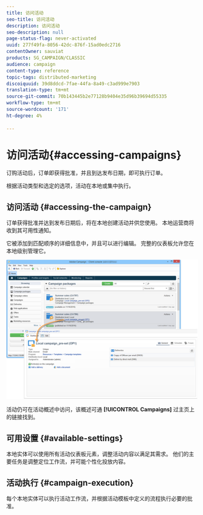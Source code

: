 ```yaml
---
title: 访问活动
seo-title: 访问活动
description: 访问活动
seo-description: null
page-status-flag: never-activated
uuid: 277f49fa-8056-42dc-876f-15ad0edc2716
contentOwner: sauviat
products: SG_CAMPAIGN/CLASSIC
audience: campaign
content-type: reference
topic-tags: distributed-marketing
discoiquuid: 39d8ddcd-7fae-44fa-8a49-c3ad999e7903
translation-type: tm+mt
source-git-commit: 70b143445b2e77128b9404e35d96b39694d55335
workflow-type: tm+mt
source-wordcount: '171'
ht-degree: 4%

---
```



# 访问活动{#accessing-campaigns}

订购活动后，订单即获得批准，并且到达发布日期，即可执行订单。

根据活动类型和选定的选项，活动在本地或集中执行。

## 访问活动 {#accessing-the-campaign}

订单获得批准并达到发布日期后，将在本地创建活动并供您使用。 本地运营商将收到其可用性通知。

它被添加到匹配顺序的详细信息中，并且可以进行编辑。 完整的仪表板允许您在本地级别管理它。

![](assets/mkg_dist_local_op_edit_new_op1.png)

活动仍可在活动概述中访问，该概述可通 **[!UICONTROL Campaigns]** 过主页上的链接找到。

## 可用设置 {#available-settings}

本地实体可以使用所有活动仪表板元素，调整活动内容以满足其需求。 他们的主要任务是调整定位工作流，并可能个性化投放内容。

## 活动执行 {#campaign-execution}

每个本地实体可以执行活动工作流，并根据活动模板中定义的流程执行必要的批准。
